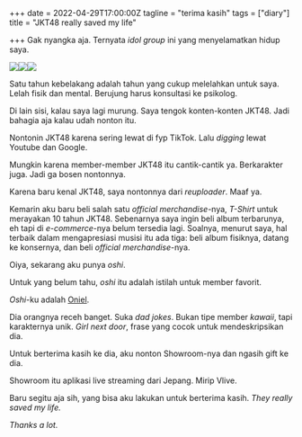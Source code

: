 +++
date = 2022-04-29T17:00:00Z
tagline = "terima kasih"
tags = ["diary"]
title = "JKT48 really saved my life"

+++
Gak nyangka aja. Ternyata _idol group_ ini yang menyelamatkan hidup saya.

![](https://jkt48.com/images/logo.svg)![](https://jkt48.com/images/logo.svg)![](https://i.ibb.co/Lnxdskf/jkt-48-welogo-blogspot-com.jpg)

Satu tahun kebelakang adalah tahun yang cukup melelahkan untuk saya. Lelah fisik dan mental. Berujung harus konsultasi ke psikolog.

Di lain sisi, kalau saya lagi murung. Saya tengok konten-konten JKT48. Jadi bahagia aja kalau udah nonton itu.

Nontonin JKT48 karena sering lewat di fyp TikTok. Lalu _digging_ lewat Youtube dan Google.

Mungkin karena member-member JKT48 itu cantik-cantik ya. Berkarakter juga. Jadi ga bosen nontonnya.

Karena baru kenal JKT48, saya nontonnya dari _reuploader_. Maaf ya.

Kemarin aku baru beli salah satu _official_ _merchandise_-nya, _T-Shirt_ untuk merayakan 10 tahun JKT48. Sebenarnya saya ingin beli album terbarunya, eh tapi di _e-commerce_-nya belum tersedia lagi. Soalnya, menurut saya, hal terbaik dalam mengapresiasi musisi itu ada tiga: beli album fisiknya, datang ke konsernya, dan beli _official_ _merchandise_-nya.

Oiya, sekarang aku punya _oshi_.

Untuk yang belum tahu, _oshi_ itu adalah istilah untuk member favorit.

_Oshi_-ku adalah [Oniel](https://jkt48.com/member/detail/id/221?lang=id).

Dia orangnya receh banget. Suka _dad jokes_. Bukan tipe member _kawaii_, tapi karakternya unik. _Girl next door_, frase yang cocok untuk mendeskripsikan dia.

Untuk berterima kasih ke dia, aku nonton Showroom-nya dan ngasih gift ke dia.

Showroom itu aplikasi live streaming dari Jepang. Mirip Vlive.

Baru segitu aja sih, yang bisa aku lakukan untuk berterima kasih. _They really saved my life._

_Thanks a lot._